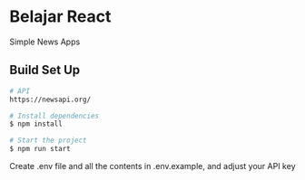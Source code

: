 # Belajar React
Simple News Apps
 ## Build Set Up
 ```bash
 # API
 https://newsapi.org/

# Install dependencies 
$ npm install

# Start the project
$ npm run start
```
Create .env file and  all the contents in .env.example, and adjust your API key



